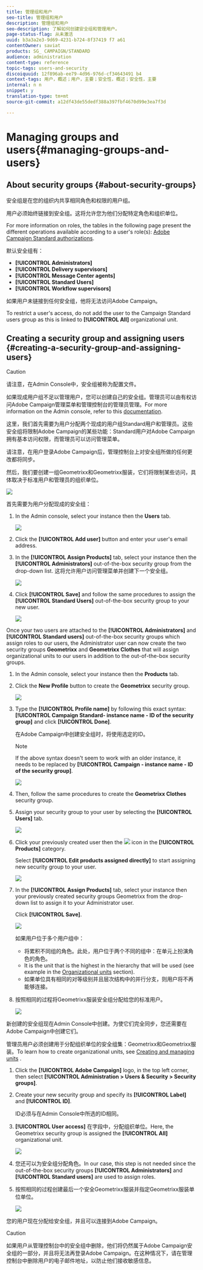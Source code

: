 ```yaml
---
title: 管理组和用户
seo-title: 管理组和用户
description: 管理组和用户
seo-description: 了解如何创建安全组和管理用户。
page-status-flag: 从未激活
uuid: b3a3a2e3-9d69-4231-b724-8f37419 f7 a61
contentOwner: saviat
products: SG_ CAMPAIGN/STANDARD
audience: administration
content-type: reference
topic-tags: users-and-security
discoiquuid: 12f896ab-ee79-4d96-976d-cf34643491 b4
context-tags: 用户，概述；用户，主要；安全性，概述；安全性，主要
internal: n n
snippet: y
translation-type: tm+mt
source-git-commit: a12df43de55dedf388a397fbf4670d99e3ea7f3d

---
```



# Managing groups and users{#managing-groups-and-users}

## About security groups {#about-security-groups}

安全组是在您的组织内共享相同角色和权限的用户组。

用户必须始终链接到安全组。这将允许您为他们分配特定角色和组织单位。

For more information on roles, the tables in the following page present the different operations available according to a user's role(s): [Adobe Campaign Standard authorizations](https://docs.campaign.adobe.com/doc/standard/en/Technotes/AdobeCampaign-ACSRights.pdf).

默认安全组有：

* **[!UICONTROL Administrators]**
* **[!UICONTROL Delivery supervisors]**
* **[!UICONTROL Message Center agents]**
* **[!UICONTROL Standard Users]**
* **[!UICONTROL Workflow supervisors]**

如果用户未链接到任何安全组，他将无法访问Adobe Campaign。

To restrict a user's access, do not add the user to the Campaign Standard users group as this is linked to **[!UICONTROL All]** organizational unit.

## Creating a security group and assigning users {#creating-a-security-group-and-assigning-users}

>[!CAUTION]
>
>请注意，在Admin Console中，安全组被称为配置文件。

如果现成用户组不足以管理用户，您可以创建自己的安全组。管理员可以由有权访问Adobe Campaign管理菜单和管理控制台的管理员管理。For more information on the Admin console, refer to this [documentation](https://helpx.adobe.com/enterprise/managing/user-guide.html).

这里，我们首先需要为用户分配两个现成的用户组Standard用户和管理员。这些安全组将限制Adobe Campaign的某些功能：Standard用户对Adobe Campaign拥有基本访问权限，而管理员可以访问管理菜单。

请注意，在用户登录Adobe Campaign后，管理控制台上对安全组所做的任何更改都将同步。

然后，我们要创建一组Geometrixx和Geometrixx服装，它们将限制某些访问，具体取决于标准用户和管理员的组织单位。

![](assets/ootb_security_group_1.png)

首先需要为用户分配现成的安全组：

1. In the Admin console, select your instance then the **Users** tab.

   ![](assets/manage_security_group_2.png)

1. Click the **[!UICONTROL Add user]** button and enter your user's email address.
1. In the **[!UICONTROL Assign Products]** tab, select your instance then the **[!UICONTROL Administrators]** out-of-the-box security group from the drop-down list. 这将允许用户访问管理菜单并创建下一个安全组。

   ![](assets/ootb_security_group_2.png)

1. Click **[!UICONTROL Save]** and follow the same procedures to assign the **[!UICONTROL Standard Users]** out-of-the-box security group to your new user.

   ![](assets/ootb_security_group_3.png)

Once your two users are attached to the **[!UICONTROL Administrators]** and **[!UICONTROL Standard users]** out-of-the-box security groups which assign roles to our users, the Administrator user can now create the two security groups **Geometrixx** and **Geometrixx Clothes** that will assign organizational units to our users in addition to the out-of-the-box security groups.

1. In the Admin console, select your instance then the **Products** tab.
1. Click the **New Profile** button to create the **Geometrixx** security group.

   ![](assets/create_security_1.png)

1. Type the **[!UICONTROL Profile name]** by following this exact syntax: **[!UICONTROL Campaign Standard- instance name - ID of the security group]** and click **[!UICONTROL Done]**.

   在Adobe Campaign中创建安全组时，将使用选定的ID。

   >[!NOTE]
   >
   >If the above syntax doesn't seem to work with an older instance, it needs to be replaced by **[!UICONTROL Campaign - instance name - ID of the security group]**.

   ![](assets/manage_security_group_1.png)

1. Then, follow the same procedures to create the **Geometrixx Clothes** security group.
1. Assign your security group to your user by selecting the **[!UICONTROL Users]** tab.

   ![](assets/manage_security_group_2.png)

1. Click your previously created user then the ![](assets/managing_security_group_10.png) icon in the **[!UICONTROL Products]** category.

   Select **[!UICONTROL Edit products assigned directly]** to start assigning new security group to your user.

   ![](assets/manage_security_group_8.png)

1. In the **[!UICONTROL Assign Products]** tab, select your instance then your previously created security groups Geometrixx from the drop-down list to assign it to your Administrator user.

   Click **[!UICONTROL Save]**.

   ![](assets/manage_security_group_3.png)

   如果用户位于多个用户组中：

   * 将累积不同组的角色。此处，用户位于两个不同的组中：在单元上扮演角色的角色。
   * It is the unit that is the highest in the hierarchy that will be used (see example in the [Organizational units](../../administration/using/organizational-units.md) section).
   * 如果单位具有相同的对等级别并且层次结构中的并行分支，则用户将不再能够连接。

1. 按照相同的过程将Geometrixx服装安全组分配给您的标准用户。

   ![](assets/manage_security_group_9.png)

新创建的安全组现在Admin Console中创建。为使它们完全同步，您还需要在Adobe Campaign中创建它们。

管理员用户必须创建用于分配组织单位的安全组集：Geometrixx和Geometrixx服装。To learn how to create organizational units, see [Creating and managing units](../../administration/using/organizational-units.md#creating-and-managing-units) .

1. Click the **[!UICONTROL Adobe Campaign]** logo, in the top left corner, then select **[!UICONTROL Administration > Users & Security > Security groups]**.
1. Create your new security group and specify its **[!UICONTROL Label]** and **[!UICONTROL ID]**.

   ID必须与在Admin Console中所选的ID相同。

1. **[!UICONTROL User access]** 在字段中，分配组织单位。Here, the Geometrixx security group is assigned the **[!UICONTROL All]** organizational unit.

   ![](assets/manage_security_group_6.png)

1. 您还可以为安全组分配角色。In our case, this step is not needed since the out-of-the-box security groups **[!UICONTROL Administrators]** and **[!UICONTROL Standard users]** are used to assign roles.
1. 按照相同的过程创建最后一个安全Geometrixx服装并指定Geometrixx服装单位单位。

   ![](assets/manage_security_group_7.png)

您的用户现在分配给安全组，并且可以连接到Adobe Campaign。

>[!CAUTION]
>
>如果用户从管理控制台中的安全组中删除，他们将仍然属于Adobe Campaign安全组的一部分，并且将无法再登录Adobe Campaign。在这种情况下，请在管理控制台中删除用户的电子邮件地址，以防止他们接收敏感信息。

